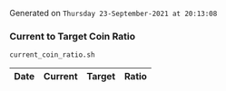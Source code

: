 Generated on `Thursday 23-September-2021 at 20:13:08`

### Current to Target Coin Ratio
`current_coin_ratio.sh`

Date|Current|Target|Ratio
---|---|---|---
